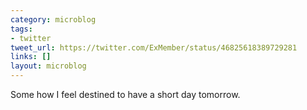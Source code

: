 ```yaml
---
category: microblog
tags:
- twitter
tweet_url: https://twitter.com/ExMember/status/46825618389729281
links: []
layout: microblog
---
```

Some how I feel destined to have a short day tomorrow.
